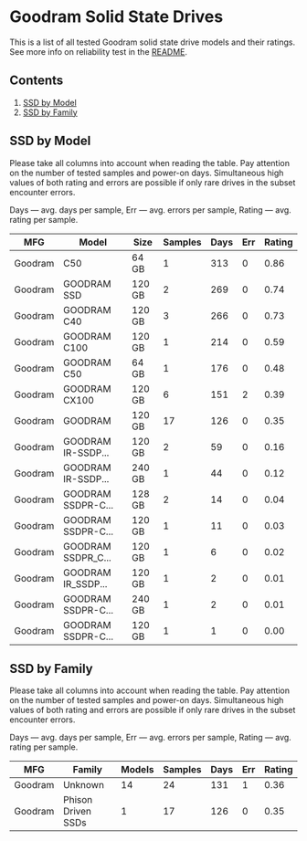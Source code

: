 Goodram Solid State Drives
==========================

This is a list of all tested Goodram solid state drive models and their ratings. See
more info on reliability test in the [README](https://github.com/linuxhw/SMART).

Contents
--------

1. [ SSD by Model  ](#ssd-by-model)
2. [ SSD by Family ](#ssd-by-family)

SSD by Model
------------

Please take all columns into account when reading the table. Pay attention on the
number of tested samples and power-on days. Simultaneous high values of both rating
and errors are possible if only rare drives in the subset encounter errors.

Days   — avg. days per sample,
Err    — avg. errors per sample,
Rating — avg. rating per sample.

| MFG       | Model              | Size   | Samples | Days  | Err   | Rating |
|-----------|--------------------|--------|---------|-------|-------|--------|
| Goodram   | C50                | 64 GB  | 1       | 313   | 0     | 0.86   |
| Goodram   | GOODRAM SSD        | 120 GB | 2       | 269   | 0     | 0.74   |
| Goodram   | GOODRAM C40        | 120 GB | 3       | 266   | 0     | 0.73   |
| Goodram   | GOODRAM C100       | 120 GB | 1       | 214   | 0     | 0.59   |
| Goodram   | GOODRAM C50        | 64 GB  | 1       | 176   | 0     | 0.48   |
| Goodram   | GOODRAM CX100      | 120 GB | 6       | 151   | 2     | 0.39   |
| Goodram   | GOODRAM            | 120 GB | 17      | 126   | 0     | 0.35   |
| Goodram   | GOODRAM IR-SSDP... | 120 GB | 2       | 59    | 0     | 0.16   |
| Goodram   | GOODRAM IR-SSDP... | 240 GB | 1       | 44    | 0     | 0.12   |
| Goodram   | GOODRAM SSDPR-C... | 128 GB | 2       | 14    | 0     | 0.04   |
| Goodram   | GOODRAM SSDPR-C... | 120 GB | 1       | 11    | 0     | 0.03   |
| Goodram   | GOODRAM SSDPR_C... | 120 GB | 1       | 6     | 0     | 0.02   |
| Goodram   | GOODRAM IR_SSDP... | 120 GB | 1       | 2     | 0     | 0.01   |
| Goodram   | GOODRAM SSDPR-C... | 240 GB | 1       | 2     | 0     | 0.01   |
| Goodram   | GOODRAM SSDPR-C... | 120 GB | 1       | 1     | 0     | 0.00   |

SSD by Family
-------------

Please take all columns into account when reading the table. Pay attention on the
number of tested samples and power-on days. Simultaneous high values of both rating
and errors are possible if only rare drives in the subset encounter errors.

Days   — avg. days per sample,
Err    — avg. errors per sample,
Rating — avg. rating per sample.

| MFG       | Family                 | Models | Samples | Days  | Err   | Rating |
|-----------|------------------------|--------|---------|-------|-------|--------|
| Goodram   | Unknown                | 14     | 24      | 131   | 1     | 0.36   |
| Goodram   | Phison Driven SSDs     | 1      | 17      | 126   | 0     | 0.35   |
